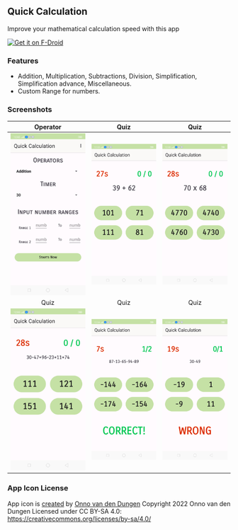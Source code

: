 ## Quick Calculation

Improve your mathematical calculation speed with this app

[<img src="https://f-droid.org/badge/get-it-on.png" alt="Get it on F-Droid" height="60">](https://f-droid.org/packages/io.github.subhamtyagi.quickcalculation/) 

### Features

 -  Addition, Multiplication, Subtractions, Division, Simplification, Simplification advance, Miscellaneous.
 -  Custom Range for numbers.
 
 ### Screenshots
 | Operator | Quiz | Quiz |
|:-:|:-:|:-:|
| ![Operator](fastlane/metadata/android/en-US/images/phoneScreenshots/1.png?raw=true "Operator") | ![Add](fastlane/metadata/android/en-US/images/phoneScreenshots/2.png?raw=true "add") | ![Multiplication](fastlane/metadata/android/en-US/images/phoneScreenshots/3.png?raw=true "multiplication")| 
| Quiz | Quiz | Quiz |
![Simplification](fastlane/metadata/android/en-US/images/phoneScreenshots/4.png?raw=true "simplification") | ![Correct](fastlane/metadata/android/en-US/images/phoneScreenshots/5.png?raw=true "correct") | ![Wrong](fastlane/metadata/android/en-US/images/phoneScreenshots/6.png?raw=true "wrong") | 

### App Icon License
App icon is [created](https://github.com/SubhamTyagi/quick-calculation/pull/2) by [Onno van den Dungen](https://github.com/Donnnno)
Copyright 2022 Onno van den Dungen
Licensed under CC BY-SA 4.0: https://creativecommons.org/licenses/by-sa/4.0/




